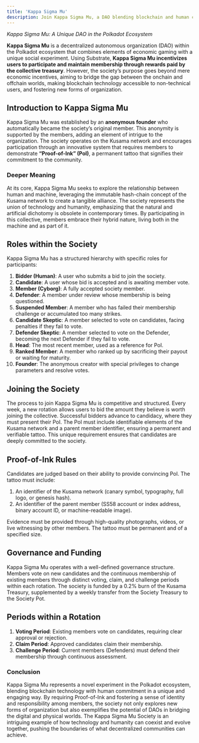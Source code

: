 ```yaml
---
title: 'Kappa Sigma Mu'
description: Join Kappa Sigma Mu, a DAO blending blockchain and human commitment with unique Proof-of-Ink membership on the Kusama network.
---
```


*Kappa Sigma Mu: A Unique DAO in the Polkadot Ecosystem*

**Kappa Sigma Mu** is a decentralized autonomous organization (DAO) within the Polkadot ecosystem that combines elements of economic gaming with a unique social experiment. Using Substrate, **Kappa Sigma Mu incentivizes users to participate and maintain membership through rewards paid by the collective treasury**. However, the society’s purpose goes beyond mere economic incentives, aiming to bridge the gap between the onchain and offchain worlds, making blockchain technology accessible to non-technical users, and fostering new forms of organization.

## Introduction to Kappa Sigma Mu
Kappa Sigma Mu was established by an **anonymous founder** who automatically became the society’s original member. This anonymity is supported by the members, adding an element of intrigue to the organization. The society operates on the Kusama network and encourages participation through an innovative system that requires members to demonstrate **“Proof-of-Ink” (PoI)**, a permanent tattoo that signifies their commitment to the community.

### Deeper Meaning
At its core, Kappa Sigma Mu seeks to explore the relationship between human and machine, leveraging the immutable hash-chain concept of the Kusama network to create a tangible alliance. The society represents the union of technology and humanity, emphasizing that the natural and artificial dichotomy is obsolete in contemporary times. By participating in this collective, members embrace their hybrid nature, living both in the machine and as part of it.

## Roles within the Society
Kappa Sigma Mu has a structured hierarchy with specific roles for participants:
1. **Bidder (Human)**: A user who submits a bid to join the society.
2. **Candidate**: A user whose bid is accepted and is awaiting member vote.
3. **Member (Cyborg)**: A fully accepted society member.
4. **Defender**: A member under review whose membership is being questioned.
5. **Suspended Member**: A member who has failed their membership challenge or accumulated too many strikes.
6. **Candidate Skeptic**: A member selected to vote on candidates, facing penalties if they fail to vote.
7. **Defender Skeptic**: A member selected to vote on the Defender, becoming the next Defender if they fail to vote.
8. **Head**: The most recent member, used as a reference for PoI.
9. **Ranked Member**: A member who ranked up by sacrificing their payout or waiting for maturity.
10. **Founder**: The anonymous creator with special privileges to change parameters and resolve votes.

## Joining the Society
The process to join Kappa Sigma Mu is competitive and structured. Every week, a new rotation allows users to bid the amount they believe is worth joining the collective. Successful bidders advance to candidacy, where they must present their PoI. The PoI must include identifiable elements of the Kusama network and a parent member identifier, ensuring a permanent and verifiable tattoo. This unique requirement ensures that candidates are deeply committed to the society.

## Proof-of-Ink Rules
Candidates are judged based on their ability to provide convincing PoI. The tattoo must include:

1. An identifier of the Kusama network (canary symbol, typography, full logo, or genesis hash).
2. An identifier of the parent member (SS58 account or index address, binary account ID, or machine-readable image).

Evidence must be provided through high-quality photographs, videos, or live witnessing by other members. The tattoo must be permanent and of a specified size.

## Governance and Funding
Kappa Sigma Mu operates with a well-defined governance structure. Members vote on new candidates and the continuous membership of existing members through distinct voting, claim, and challenge periods within each rotation. The society is funded by a 0.2% burn of the Kusama Treasury, supplemented by a weekly transfer from the Society Treasury to the Society Pot.

## Periods within a Rotation
1. **Voting Period**: Existing members vote on candidates, requiring clear approval or rejection.
2. **Claim Period**: Approved candidates claim their membership.
3. **Challenge Period**: Current members (Defenders) must defend their membership through continuous assessment.

### Conclusion
Kappa Sigma Mu represents a novel experiment in the Polkadot ecosystem, blending blockchain technology with human commitment in a unique and engaging way. By requiring Proof-of-Ink and fostering a sense of identity and responsibility among members, the society not only explores new forms of organization but also exemplifies the potential of DAOs in bridging the digital and physical worlds. The Kappa Sigma Mu Society is an intriguing example of how technology and humanity can coexist and evolve together, pushing the boundaries of what decentralized communities can achieve.
